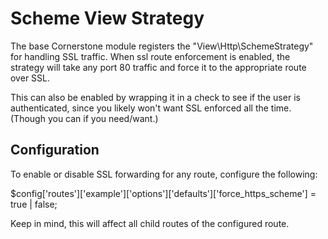 # Scheme View Strategy
The base Cornerstone module registers the "View\Http\SchemeStrategy" for handling
SSL traffic. When ssl route enforcement is enabled, the strategy will take any
port 80 traffic and force it to the appropriate route over SSL.

This can also be enabled by wrapping it in a check to see if the user is authenticated,
since you likely won't want SSL enforced all the time. (Though you can if you need/want.)

## Configuration
To enable or disable SSL forwarding for any route, configure the following:

$config['routes']['example']['options']['defaults']['force_https_scheme'] = true | false;

Keep in mind, this will affect all child routes of the configured route.
